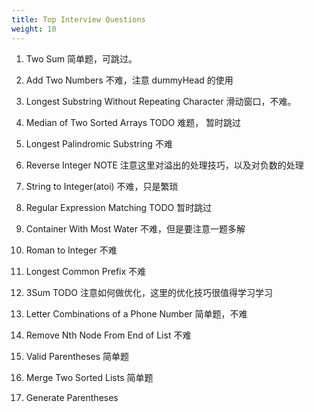 ```yaml
---
title: Top Interview Questions
weight: 10
---
```


1. Two Sum
   简单题，可跳过。
2. Add Two Numbers
	不难，注意 dummyHead 的使用
3. Longest Substring Without Repeating Character
   滑动窗口，不难。

4. Median of Two Sorted Arrays
   TODO 难题， 暂时跳过
5. Longest Palindromic Substring
   不难

7. Reverse Integer
   NOTE 注意这里对溢出的处理技巧，以及对负数的处理

8. String to Integer(atoi)
   不难，只是繁琐

10. Regular Expression Matching
    TODO 暂时跳过

11. Container With Most Water
    不难，但是要注意一题多解

13. Roman to Integer
	不难

14. Longest Common Prefix
	不难

15. 3Sum
    TODO 注意如何做优化，这里的优化技巧很值得学习学习

17. Letter Combinations of a Phone Number
	简单题，不难

19. Remove Nth Node From End of List
    不难

20. Valid Parentheses
    简单题

21. Merge  Two Sorted Lists
    简单题

22. Generate Parentheses
    
